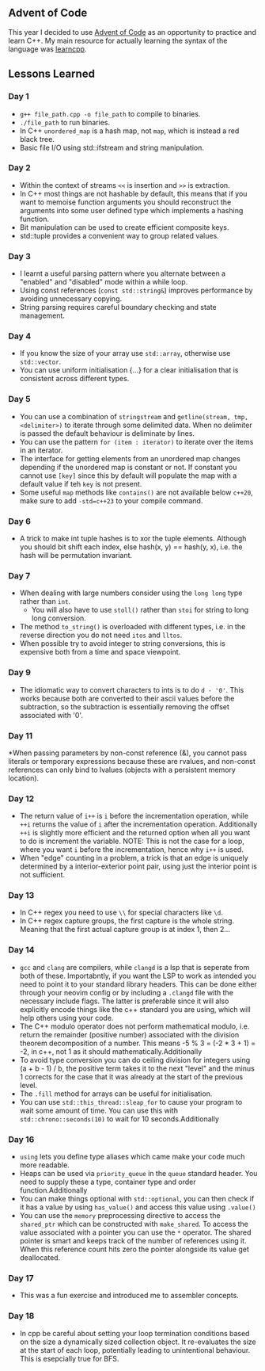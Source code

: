 ## Advent of Code

This year I decided to use [Advent of Code](https://adventofcode.com/2024) as an opportunity to practice and learn C++. My main resource for actually learning the syntax of the language was [learncpp](https://www.learncpp.com/).

## Lessons Learned

### Day 1

* `g++ file_path.cpp -o file_path` to compile to binaries.
* `./file_path` to run binaries.
* In C++ `unordered_map` is a hash map, not `map`, which is instead a red black tree.
* Basic file I/O using std::ifstream and string manipulation.

### Day 2

* Within the context of streams `<<` is insertion and `>>` is extraction.
* In C++ most things are not hashable by default, this means that if you want to memoise function arguments
  you should reconstruct the arguments into some user defined type which implements a hashing function.
* Bit manipulation can be used to create efficient composite keys.
* std::tuple provides a convenient way to group related values.

### Day 3

* I learnt a useful parsing pattern where you alternate between a "enabled" and "disabled" mode within a while loop.
* Using const references (`const std::string&`) improves performance by avoiding unnecessary copying.
* String parsing requires careful boundary checking and state management.

### Day 4

* If you know the size of your array use `std::array`, otherwise use `std::vector`.
* You can use uniform initialisation {...} for a clear initialisation that is consistent across different types.

### Day 5

* You can use a combination of `stringstream` and `getline(stream, tmp, <delimiter>)` to iterate through some delimited data. When no delimiter is passed the default behaviour is deliminate by lines.
* You can use the pattern `for (item : iterator)` to iterate over the items in an iterator.
* The interface for getting elements from an unordered map changes depending if the unordered map is constant or not. If constant you cannot use `[key]` since this by default will populate the map with a default value if teh `key` is not present.
* Some useful `map` methods like `contains()` are not available below `c++20`, make sure to add `-std=c++23` to your compile command.

### Day 6

* A trick to make int tuple hashes is to xor the tuple elements. Although you should bit shift each index, else hash(x, y) == hash(y, x), i.e. the hash will be permutation invariant.

### Day 7

* When dealing with large numbers consider using the `long long` type rather than `int`.
  * You will also have to use `stoll()` rather than `stoi` for string to long long conversion.
* The method `to_string()` is overloaded with different types, i.e. in the reverse direction you do not need `itos` and `lltos`.
* When possible try to avoid integer to string conversions, this is expensive both from a time and space viewpoint.

### Day 9

* The idiomatic way to convert characters to ints is to do `d - '0'`. This works because both are converted to their ascii values before the subtraction, so the subtraction is essentially removing the offset associated with '0'.

### Day 11

*When passing parameters by non-const reference (&), you cannot pass literals or temporary expressions because these are rvalues, and non-const references can only bind to lvalues (objects with a persistent memory location).

### Day 12

* The return value of `i++` is `i` before the incrementation operation, while `++i` returns the value of `i` after the incrementation operation. Additionally `++i` is slightly more efficient and the returned option when all you want to do is increment the variable. NOTE: This is not the case for a loop, where you want `i` before the incrementation, hence why `i++` is used.
* When "edge" counting in a problem, a trick is that an edge is uniquely determined by a interior-exterior point pair, using just the interior point is not sufficient.

### Day 13

* In C++ regex you need to use `\\` for special characters like `\d`.
* In C++ regex capture groups, the first capture is the whole string. Meaning that the first actual capture group is at index 1, then 2...

### Day 14

* `gcc` and `clang` are compilers, while `clangd` is a lsp that is seperate from both of these. Importabntly, if you want the LSP to work as intended you need to point it to your standard library headers. This can be done either through your neovim config or by including a `.clangd` file with the necessary include flags. The latter is preferable since it will also explicitly encode things like the c++ standard you are using, which will help others using your code.
* The C++ modulo operator does not perform mathematical modulo, i.e. return the remainder (positive number) associated with the division theorem decomposition of a number. This means -5 % 3 = (-2 * 3 + 1) = -2, in c++, not 1 as it should mathematically.Additionally
* To avoid type conversion you can do ceiling division for integers using (a + b  - 1) / b, the positive term takes it to the next "level" and the minus 1 corrects for the case that it was already at the start of the previous level.
* The `.fill` method for arrays can be useful for initialisation.
* You can use `std::this_thread::sleap_for` to cause your program to wait some amount of time. You can use this with `std::chrono::seconds(10)` to wait for 10 seconds.Additionally

### Day 16

* `using` lets you define type aliases which came make your code much more readable.
* Heaps can be used via `priority_queue` in the `queue` standard header. You need to supply these a type, container type and order function.Additionally
* You can make things optional with `std::optional`, you can then check if it has a value by using `has_value()` and access this value using `.value()`
* You can use the `memory` preprocessing directive to access the `shared_ptr` which can be constructed with `make_shared`. To access the value associated with a pointer you can use the `*` operator. The shared pointer is smart and keeps track of the number of references using it. When this reference count hits zero the pointer alongside its value get deallocated.

### Day 17

* This was a fun exercise and introduced me to assembler concepts.

### Day 18

* In cpp be careful about setting your loop termination conditions based on the size a dynamically sized collection object. It re-evaluates the size at the start of each loop, potentially leading to unintentional behaviour. This is esepcially true for BFS.

